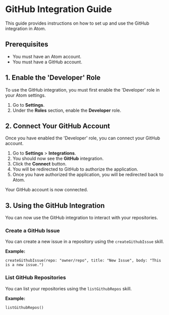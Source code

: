 # GitHub Integration Guide

This guide provides instructions on how to set up and use the GitHub integration in Atom.

## Prerequisites

- You must have an Atom account.
- You must have a GitHub account.

## 1. Enable the 'Developer' Role

To use the GitHub integration, you must first enable the 'Developer' role in your Atom settings.

1.  Go to **Settings**.
2.  Under the **Roles** section, enable the **Developer** role.

## 2. Connect Your GitHub Account

Once you have enabled the 'Developer' role, you can connect your GitHub account.

1.  Go to **Settings** > **Integrations**.
2.  You should now see the **GitHub** integration.
3.  Click the **Connect** button.
4.  You will be redirected to GitHub to authorize the application.
5.  Once you have authorized the application, you will be redirected back to Atom.

Your GitHub account is now connected.

## 3. Using the GitHub Integration

You can now use the GitHub integration to interact with your repositories.

### Create a GitHub Issue

You can create a new issue in a repository using the `createGithubIssue` skill.

**Example:**

```
createGithubIssue(repo: "owner/repo", title: "New Issue", body: "This is a new issue.")
```

### List GitHub Repositories

You can list your repositories using the `listGithubRepos` skill.

**Example:**

```
listGithubRepos()
```
